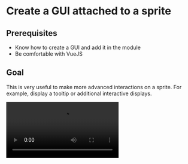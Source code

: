 # Create a GUI attached to a sprite

## Prerequisites

- Know how to create a GUI and add it in the module
- Be comfortable with VueJS

## Goal

This is very useful to make more advanced interactions on a sprite. For example, display a tooltip or additional interactive displays.

<Video src="/assets/rpgjs_gui.mp4" /> 

## The Full GUI

<PathTo to="guiDir" file="tooltip.vue" />

```vue
<template>
	<span class="tooltip tooltip-effect" :class="{ hover }">
		<span class="tooltip-item"></span>
			<span class="tooltip-content clearfix">
				<img :src="image" /><span class="tooltip-text">
					<h2>{{ name }}</h2> By {{ ownerName }}
					<a :href="permalink">See in OpenSea</a>
			</span>
		</span>
	</span>
</template>

<script>
export default {
  name: "my-tooltip",
  rpgAttachToSprite: true,
  props: ["spriteData"],
  inject: ["rpgScene"],
  data() {
    return {
      hover: false,
      image: '',
      name: '',
      ownerName: '',
      permalink: ''
    };
  },
  async mounted() {
    const item = await fetch(`https://testnets-api.opensea.io/api/v1/assets?order_direction=desc&offset=0&limit=1`)
        .then((res) => res.json())
        .then((res) => res.assets[0])
    this.image = item.image_preview_url
    this.name = item.name
    this.ownerName = item.owner.user.username
    this.permalink = item.permalink
    const sprite = this.rpgScene().getSprite(this.spriteData.id)
    console.log(sprite)
    setTimeout(() => { this.hover = true }, 100)
  },
  methods: {},
};
</script>

<style lang="scss">
.tooltip {
	display: inline;
	position: relative;
	z-index: 999;
    left: 16px;
}

/* Gap filler */

.tooltip-item::after {
	content: '';
	position: absolute;
	width: 360px;
	height: 20px;
	bottom: 100%;
	left: 50%;
	pointer-events: none;
	transform: translateX(-50%);
}

.tooltip:hover .tooltip-item::after {
	pointer-events: auto;
}

/* Tooltip */

.tooltip-content {
	position: absolute;
	z-index: 9999;
	width: 360px;
	left: 50%;
	margin: 0 0 20px -180px;
	bottom: 100%;
	text-align: left;
	font-size: 0.765em;
	line-height: 1.4;
	box-shadow: -5px -5px 15px rgba(48,54,61,0.2);
	background: #2a3035;
	opacity: 0;
	cursor: default;
	pointer-events: none;
}

.tooltip-effect .tooltip-content {
	transform: translate3d(0,-10px,0);
	transition: opacity 0.3s, transform 0.3s;
}

.tooltip.hover .tooltip-content {
	pointer-events: auto;
	opacity: 1;
	transform: translate3d(0,0,0) rotate3d(0,0,0,0);
}
/* Arrow */

.tooltip-content::after {
	content: '';
	top: 100%;
	left: 50%;
	border: solid transparent;
	height: 0;
	width: 0;
	position: absolute;
	pointer-events: none;
	border-color: transparent;
	border-top-color: #2a3035;
	border-width: 10px;
	margin-left: -10px;
}

/* Tooltip content*/

.tooltip-content img {
	position: relative;
	max-width: 300px;
	display: block;
	float: left;
	margin-right: 1em;
}

.tooltip-text {
	line-height: 1.35;
	display: block;
	padding: 1.31em 1.21em 1.21em 0;
	color: #fff;
    font-family: Lato;
}

.tooltip-text a {
	font-weight: bold;
    color: #fff;
}
</style>
```

To attach a GUI to a sprite, you can add the property `rpgAttachToSprite: true` in the component. In this way, you will be able to retrieve the data from the sprite with `props: ["spriteData"]`

:::tip Warning 
Attention, if you want to see the modifications of the sprite, don't use `spriteData`, it's just the data sent once when opening the GUI

`spriteData` is an object, not the instance of type `RpgSprite`. If you want to retrieve the instance, you have to retrieve it from the scene with

```ts
const sprite = this.rpgScene().getSprite(this.spriteData.id)
```
:::

<!--@include: _trigger-tooltip.md-->